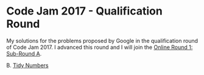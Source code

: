 Code Jam 2017 - Qualification Round
========
My solutions for the problems proposed by Google in the qualification round of Code Jam 2017. 
I advanced this round and I will join the [Online Round 1: Sub-Round A](https://code.google.com/codejam/schedule).
 
B. [Tidy Numbers](https://code.google.com/codejam/contest/3264486/dashboard#s=p1)
